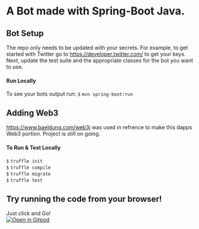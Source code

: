 # A Bot made with Spring-Boot Java.

## Bot Setup

The repo only needs to be updated with your secrets. For example, to get started with Twitter go to https://developer.twitter.com/ to get your keys.
Next, update the test suite and the appropriate classes for the bot you want to use.


#### Run Locally
To see your bots output run:
`$` `mvn spring-boot:run`

## Adding Web3
https://www.baeldung.com/web3j was used in refrence to make this dapps Web3 portion. Project is still on going.

#### To Run & Test Locally

`$` `truffle init`<br>
`$` `truffle compile`<br>
`$` `truffle migrate`<br>
`$` `truffle test`

## Try running the code from your browser! 

Just click and Go! <br>
[![Open in Gitpod](https://gitpod.io/button/open-in-gitpod.svg)](https://gitpod.io/#https://github.com/juanresendiz813/botswithspring)
